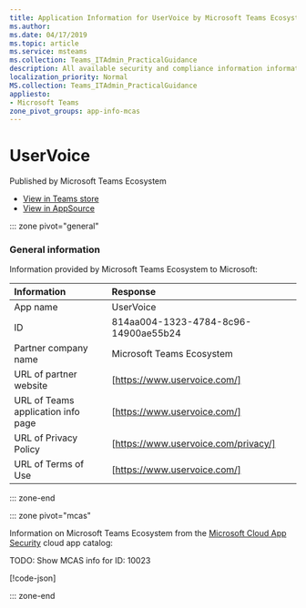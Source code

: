```yaml
---
title: Application Information for UserVoice by Microsoft Teams Ecosystem
ms.author: 
ms.date: 04/17/2019
ms.topic: article
ms.service: msteams
ms.collection: Teams_ITAdmin_PracticalGuidance
description: All available security and compliance information information for UserVoice, its data handling policies, its Microsoft Cloud App Security app catalog information, and security/compliance information in the CSA STAR registry.
localization_priority: Normal
MS.collection: Teams_ITAdmin_PracticalGuidance
appliesto:
- Microsoft Teams
zone_pivot_groups: app-info-mcas
---
```

# UserVoice

Published by Microsoft Teams Ecosystem
* <a href="https://teams.microsoft.com/l/app/814aa004-1323-4784-8c96-14900ae55b24" target="_blank">View in Teams store</a>
* <a href="https://appsource.microsoft.com/en-us/product/office/WA104381589" target="_blank">View in AppSource</a>

::: zone pivot="general"

### General information

Information provided by Microsoft Teams Ecosystem to Microsoft:

| **Information** | **Response** |
|:----------------|:-------------|
| App name | UserVoice |
| ID | 814aa004-1323-4784-8c96-14900ae55b24 |
| Partner company name | Microsoft Teams Ecosystem |
| URL of partner website | [https://www.uservoice.com/] |
| URL of Teams application info page | [https://www.uservoice.com/] |
| URL of Privacy Policy | [https://www.uservoice.com/privacy/] |
| URL of Terms of Use | [https://www.uservoice.com/] |

::: zone-end


::: zone pivot="mcas"

Information on Microsoft Teams Ecosystem from the [Microsoft Cloud App Security](https://www.microsoft.com/en-us/enterprise-mobility-security/cloud-app-security) cloud app catalog:

TODO: Show MCAS info for ID: 10023

[!code-json[](./json/10023.json)]

::: zone-end

